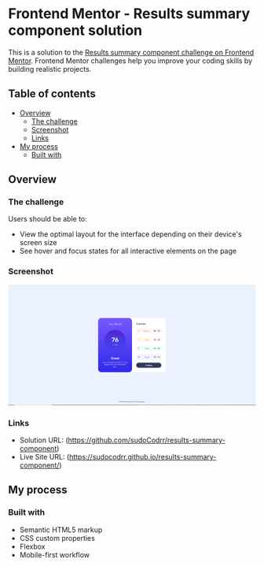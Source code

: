 # Frontend Mentor - Results summary component solution

This is a solution to the [Results summary component challenge on Frontend Mentor](https://www.frontendmentor.io/challenges/results-summary-component-CE_K6s0maV). Frontend Mentor challenges help you improve your coding skills by building realistic projects.

## Table of contents

- [Overview](#overview)
  - [The challenge](#the-challenge)
  - [Screenshot](#screenshot)
  - [Links](#links)
- [My process](#my-process)
  - [Built with](#built-with)

## Overview

### The challenge

Users should be able to:

- View the optimal layout for the interface depending on their device's screen size
- See hover and focus states for all interactive elements on the page

### Screenshot

![](./screenshot.png)

### Links

- Solution URL: (https://github.com/sudoCodrr/results-summary-component)
- Live Site URL: (https://sudocodrr.github.io/results-summary-component/)

## My process

### Built with

- Semantic HTML5 markup
- CSS custom properties
- Flexbox
- Mobile-first workflow
